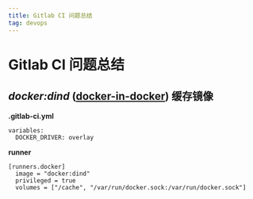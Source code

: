 ```yaml
---
title: Gitlab CI 问题总结
tag: devops
---
```


# Gitlab CI 问题总结

## *docker:dind* ([docker-in-docker](https://blog.docker.com/2013/09/docker-can-now-run-within-docker/)) 缓存镜像

**.gitlab-ci.yml**

```
variables:
  DOCKER_DRIVER: overlay
```

**runner**

```
[runners.docker]
  image = "docker:dind"
  privileged = true
  volumes = ["/cache", "/var/run/docker.sock:/var/run/docker.sock"]
```
